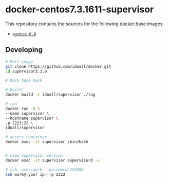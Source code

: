 # docker-centos7.3.1611-supervisor


This repository contains the sources for the following [docker](https://docker.io) base images:
- [`centos:6.8`](https://hub.docker.com/r/library/centos/)


## Developing

```bash
# Pull image
git clone https://github.com/idoall/docker.git
cd supervisor3.3.0

# hack hack hack

# build
docker build -t idoall/supervisor ./tag

# run
docker run -d \
--name supervisor \
--hostname supervisor \
-p 2222:22 \
idoall/supervisor

# access container
docker exec -it supervisor /bin/bash


# view supervisor version
docker exec -it supervisor supervisord -v

# ssh  user:work   password:123456
ssh work@<your ip> -p 2222

```